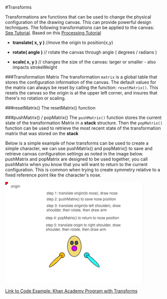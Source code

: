 #Transforms

Transformations are functions that can be used to change the physical configuration of the drawing canvas.  This can provide powerful design techniques.  The following transformations can be applied to the canvas: [See Tutorial](https://www.khanacademy.org/computing/computer-programming/programming-games-visualizations/programming-transformations/a/translation).  Based on this [Processing Tutorial](https://www.processing.org/tutorials/transform2d/)

  -    **translate( x, y )**   //move the origin to position(x,y)
 

  -    **rotate( angle )** // rotate the canvas through angle ( degrees / radians )

  -    **scale( x, y )** //  changes the size of the canvas: larger or smaller - also impacts strokeWeight
  

###Transformation Matrix
The transformation ``matrix`` is a global table that stores the configuration information of the canvas.  The default values for the matrix can always be reset by calling the function: ``resetMatrix()``.  This resets the canvas so the origin is at the upper left corner, and insures that there's no rotation or scaling.

###resetMatrix()
The resetMatrix() function

###pushMatrix() / popMatrix()
The `pushMatrix()` function stores the current state of the transformation Matrix in a **stack** structure.  Then the `popMatrix()` function can be used to retrieve the most recent state of the transformation matrix that was stored on the **stack**

Below is a simple example of how transforms can be used to create a simple character, we can use pushMatrix() and popMatrix() to save and retrieve canvas configuration settings as noted in the image below.  pushMatrix and popMatrix are designed to be used together, you call pushMatrix when you know that you will want to return to the current configuration.  This is common when trying to create symmetry relative to a fixed reference point like the character's nose. 

![](transforms.png)

[Link to Code Example: Khan Academy Program with Transforms](https://www.khanacademy.org/computer-programming/transformations-pushmatrix-popmatrix/5558061535199232)

